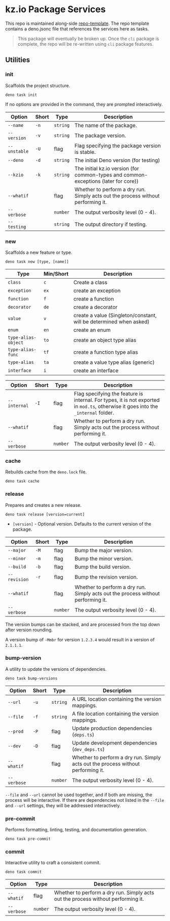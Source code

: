 # kz.io Package Services

This repo is maintained along-side [repo-template]. The repo template contains a deno.jsonc file that references the services here as tasks.

> This package will eventually be broken up. Once the `cli` package is complete, the repo will be re-written using `cli` package features.

## Utilities

### init

Scaffolds the project structure.

```
deno task init
```

If no options are provided in the command, they are prompted interactively.

| Option       | Short | Type     | Description                                                                         |
| ------------ | ----- | -------- | ----------------------------------------------------------------------------------- |
| `--name`     | `-n`  | `string` | The name of the package.                                                            |
| `--version`  | `-v`  | `string` | The package version.                                                                |
| `--unstable` | `-U`  | flag     | Flag specifying the package version is stable.                                      |
| `--deno`     | `-d`  | `string` | The initial Deno version (for testing)                                              |
| `--kzio`     | `-k`  | `string` | The initial kz.io version (for common-types and common-exceptions (later for core)) |
| `--whatif`   |       | flag     | Whether to perform a dry run. Simply acts out the process without performing it.    |
| `--verbose`  |       | `number` | The output verbosity level (0 - 4).                                                 |
| `--testing`  |       | `string` | The output directory if testing.                                                    |

### new

Scaffolds a new feature or type.

```
deno task new [type, [name]]
```

| Type                | Min/Short | Description                                                        |
| ------------------- | --------- | ------------------------------------------------------------------ |
| `class`             | `c`       | Create a class                                                     |
| `exception`         | `ex`      | create an exception                                                |
| `function`          | `f`       | create a function                                                  |
| `decorator`         | `de`      | create a decorator                                                 |
| `value`             | `v`       | create a value (Singleton/constant, will be determined when asked) |
| `enum`              | `en`      | create an enum                                                     |
| `type-alias-object` | `to`      | create an object type alias                                        |
| `type-alias-func`   | `tf`      | create a function type alias                                       |
| `type-alias`        | `ta`      | create a value type alias (generic)                                |
| `interface`         | `i`       | create an interface                                                |

| Option       | Short | Type     | Description                                                                                                                        |
| ------------ | ----- | -------- | ---------------------------------------------------------------------------------------------------------------------------------- |
| `--internal` | `-I`  | flag     | Flag specifying the feature is internal. For types, it is not exported in `mod.ts`, otherwise it goes into the `_internal` folder. |
| `--whatif`   |       | flag     | Whether to perform a dry run. Simply acts out the process without performing it.                                                   |
| `--verbose`  |       | `number` | The output verbosity level (0 - 4).                                                                                                |

### cache

Rebuilds cache from the `deno.lock` file.

```
deno task cache
```

### release

Prepares and creates a new release.

```
deno task release [version=current]
```

- `[version]` - Optional version. Defaults to the current version of the package.

| Option       | Short | Type     | Description                                                                      |
| ------------ | ----- | -------- | -------------------------------------------------------------------------------- |
| `--major`    | `-M`  | flag     | Bump the major version.                                                          |
| `--minor`    | `-m`  | flag     | Bump the minor version.                                                          |
| `--build`    | `-b`  | flag     | Bump the build version.                                                          |
| `--revision` | `-r`  | flag     | Bump the revision version.                                                       |
| `--whatif`   |       | flag     | Whether to perform a dry run. Simply acts out the process without performing it. |
| `--verbose`  |       | `number` | The output verbosity level (0 - 4).                                              |

The version bumps can be stacked, and are processed from the top down after version rounding.

A version bump of `-Mmbr` for version `1.2.3.4` would result in a version of `2.1.1.1`.

### bump-version

A utility to update the versions of dependencies.

```
deno task bump-versions
```

| Option      | Short | Type     | Description                                                                      |
| ----------- | ----- | -------- | -------------------------------------------------------------------------------- |
| `--url`     | `-u`  | `string` | A URL location containing the version mappings.                                  |
| `--file`    | `-f`  | `string` | A file location containing the version mappings.                                 |
| `--prod`    | `-P`  | flag     | Update production dependencies (`deps.ts`)                                       |
| `--dev`     | `-D`  | flag     | Update development dependencies (`dev_deps.ts`)                                  |
| `--whatif`  |       | flag     | Whether to perform a dry run. Simply acts out the process without performing it. |
| `--verbose` |       | `number` | The output verbosity level (0 - 4).                                              |

`--file` and `--url` cannot be used together, and if both are missing, the process will be interactive. If there are dependencies not listed in the `--file` and `--url` settings, they will be addressed interactively.

### pre-commit

Performs formatting, linting, testing, and documentation generation.

```
deno task pre-commit
```

### commit

Interactive utility to craft a consistent commit.

```
deno task commit
```

| Option      | Type     | Description                                                                      |
| ----------- | -------- | -------------------------------------------------------------------------------- |
| `--whatif`  | flag     | Whether to perform a dry run. Simply acts out the process without performing it. |
| `--verbose` | `number` | The output verbosity level (0 - 4).                                              |

[repo-template]: https://github.com/kz-io/repo-template
